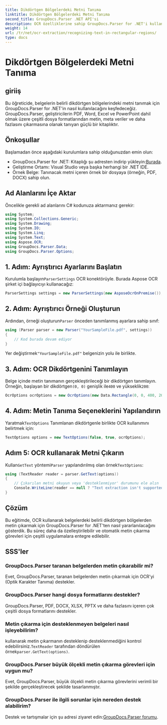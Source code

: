 ```yaml
---
title: Dikdörtgen Bölgelerdeki Metni Tanıma
linktitle: Dikdörtgen Bölgelerdeki Metni Tanıma
second_title: GroupDocs.Parser .NET API'si
description: OCR özelliklerine sahip GroupDocs.Parser for .NET'i kullanarak belgelerin belirli bölgelerindeki metni nasıl tanıyacağınızı öğrenin.
weight: 14
url: /tr/net/ocr-extraction/recognizing-text-in-rectangular-regions/
type: docs
---
```

# Dikdörtgen Bölgelerdeki Metni Tanıma

## giriiş
Bu öğreticide, belgelerin belirli dikdörtgen bölgelerindeki metni tanımak için GroupDocs.Parser for .NET'in nasıl kullanılacağını keşfedeceğiz. GroupDocs.Parser, geliştiricilerin PDF, Word, Excel ve PowerPoint dahil olmak üzere çeşitli dosya formatlarından metin, meta veriler ve daha fazlasını çıkarmasına olanak tanıyan güçlü bir kitaplıktır.
## Önkoşullar
Başlamadan önce aşağıdaki kurulumlara sahip olduğunuzdan emin olun:
-  GroupDocs.Parser for .NET: Kitaplığı şu adresten indirip yükleyin:[Burada](https://releases.groupdocs.com/parser/net/).
- Geliştirme Ortamı: Visual Studio veya başka herhangi bir .NET IDE.
- Örnek Belge: Tanınacak metni içeren örnek bir dosyaya (örneğin, PDF, DOCX) sahip olun.

## Ad Alanlarını İçe Aktar
Öncelikle gerekli ad alanlarını C# kodunuza aktarmanız gerekir:
```csharp
using System;
using System.Collections.Generic;
using System.Drawing;
using System.IO;
using System.Linq;
using System.Text;
using Aspose.OCR;
using GroupDocs.Parser.Data;
using GroupDocs.Parser.Options;
```
## 1. Adım: Ayrıştırıcı Ayarlarını Başlatın
 Kurulumla başlayın`ParserSettings` OCR konektörüyle. Burada Aspose OCR şirket içi bağlayıcıyı kullanacağız:
```csharp
ParserSettings settings = new ParserSettings(new AsposeOcrOnPremise());
```
## 2. Adım: Ayrıştırıcı Örneği Oluşturun
 Ardından, örneği oluşturun`Parser` önceden tanımlanmış ayarlara sahip sınıf:
```csharp
using (Parser parser = new Parser("YourSampleFile.pdf", settings))
{
    // Kod burada devam ediyor
}
```
 Yer değiştirmek`"YourSampleFile.pdf"` belgenizin yolu ile birlikte.
## 3. Adım: OCR Dikdörtgenini Tanımlayın
 Belge içinde metin tanımanın gerçekleştirileceği bir dikdörtgen tanımlayın. Örneğin, başlayan bir dikdörtgen`(0, 0)` genişlik ile`400` ve yükseklik`200`:
```csharp
OcrOptions ocrOptions = new OcrOptions(new Data.Rectangle(0, 0, 400, 200));
```
## 4. Adım: Metin Tanıma Seçeneklerini Yapılandırın
 Yaratmak`TextOptions` Tanımlanan dikdörtgenle birlikte OCR kullanımını belirtmek için:
```csharp
TextOptions options = new TextOptions(false, true, ocrOptions);
```
## Adım 5: OCR kullanarak Metni Çıkarın
 Kullan`GetText` yöntemi`Parser` yapılandırılmış olan örnek`TextOptions`:
```csharp
using (TextReader reader = parser.GetText(options))
{
    // Çıkarılan metni okuyun veya 'desteklenmiyor' durumunu ele alın
    Console.WriteLine(reader == null ? "Text extraction isn't supported" : reader.ReadToEnd());
}
```

## Çözüm
Bu eğitimde, OCR kullanarak belgelerdeki belirli dikdörtgen bölgelerden metin çıkarmak için GroupDocs.Parser for .NET'ten nasıl yararlanılacağını gösterdik. Bu süreç daha da özelleştirilebilir ve otomatik metin çıkarma görevleri için çeşitli uygulamalara entegre edilebilir.

## SSS'ler
### GroupDocs.Parser taranan belgelerden metin çıkarabilir mi?
Evet, GroupDocs.Parser, taranan belgelerden metin çıkarmak için OCR'yi (Optik Karakter Tanıma) destekler.
### GroupDocs.Parser hangi dosya formatlarını destekler?
GroupDocs.Parser, PDF, DOCX, XLSX, PPTX ve daha fazlasını içeren çok çeşitli dosya formatlarını destekler.
### Metin çıkarma için desteklenmeyen belgeleri nasıl işleyebilirim?
 kullanarak metin çıkarmanın desteklenip desteklenmediğini kontrol edebilirsiniz.`TextReader` tarafından döndürülen örnek`parser.GetText(options)`.
### GroupDocs.Parser büyük ölçekli metin çıkarma görevleri için uygun mu?
Evet, GroupDocs.Parser, büyük ölçekli metin çıkarma görevlerini verimli bir şekilde gerçekleştirecek şekilde tasarlanmıştır.
### GroupDocs.Parser ile ilgili sorunlar için nereden destek alabilirim?
 Destek ve tartışmalar için şu adresi ziyaret edin:[GroupDocs.Parser forumu](https://forum.groupdocs.com/c/parser/17).